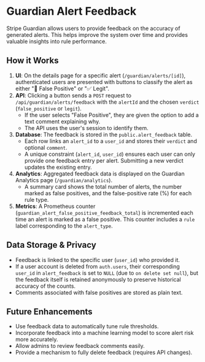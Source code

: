 # Guardian Alert Feedback

Stripe Guardian allows users to provide feedback on the accuracy of generated alerts. This helps improve the system over time and provides valuable insights into rule performance.

## How it Works

1.  **UI**: On the details page for a specific alert (`/guardian/alerts/[id]`), authenticated users are presented with buttons to classify the alert as either "🚫 False Positive" or "✅ Legit".
2.  **API**: Clicking a button sends a `POST` request to `/api/guardian/alerts/feedback` with the `alertId` and the chosen `verdict` (`false_positive` or `legit`).
    - If the user selects "False Positive", they are given the option to add a text comment explaining why.
    - The API uses the user's session to identify them.
3.  **Database**: The feedback is stored in the `public.alert_feedback` table.
    - Each row links an `alert_id` to a `user_id` and stores their `verdict` and optional `comment`.
    - A unique constraint (`alert_id`, `user_id`) ensures each user can only provide one feedback entry per alert. Submitting a new verdict updates the existing entry.
4.  **Analytics**: Aggregated feedback data is displayed on the Guardian Analytics page (`/guardian/analytics`).
    - A summary card shows the total number of alerts, the number marked as false positives, and the false-positive rate (%) for each rule type.
5.  **Metrics**: A Prometheus counter (`guardian_alert_false_positive_feedback_total`) is incremented each time an alert is marked as a false positive. This counter includes a `rule` label corresponding to the `alert_type`.

## Data Storage & Privacy

- Feedback is linked to the specific user (`user_id`) who provided it.
- If a user account is deleted from `auth.users`, their corresponding `user_id` in `alert_feedback` is set to `NULL` (due to `on delete set null`), but the feedback itself is retained anonymously to preserve historical accuracy of the counts.
- Comments associated with false positives are stored as plain text.

## Future Enhancements

- Use feedback data to automatically tune rule thresholds.
- Incorporate feedback into a machine learning model to score alert risk more accurately.
- Allow admins to review feedback comments easily.
- Provide a mechanism to fully delete feedback (requires API changes).
